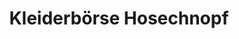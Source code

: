 ---
title: "Kleiderbörse Hosechnopf"
url: /schwarzenburg/kleiderboerse-hosechnopf/
shop: Kleidung
---